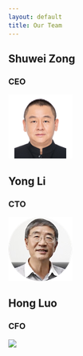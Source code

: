 ```yaml
---
layout: default
title: Our Team
---
```

<style>
  .container img {
    width: 64px;
    height: 64px;
    border-radius: 64px;
  }
</style>

## Shuwei Zong

### CEO 

![](/images/zong.png)


## Yong Li

### CTO

![](/images/li.png)

## Hong Luo

### CFO

![](/images/luo.png)
